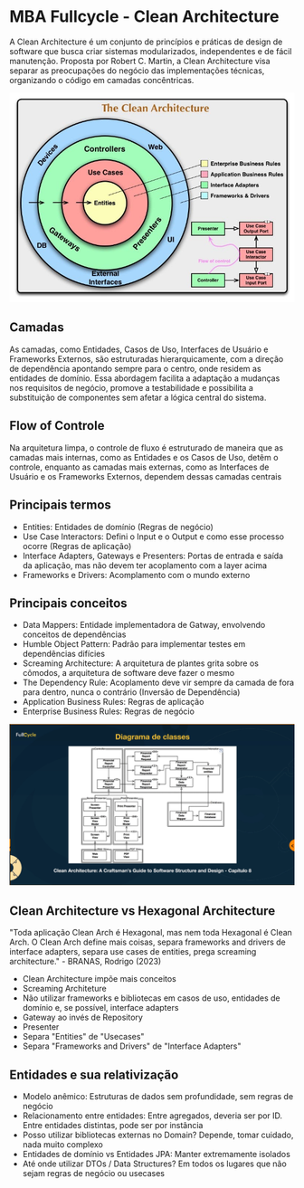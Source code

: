 # MBA Fullcycle - Clean Architecture

A Clean Architecture é um conjunto de princípios e práticas de design de software que busca criar sistemas modularizados, independentes e de fácil manutenção. Proposta por Robert C. Martin, a Clean Architecture visa separar as preocupações do negócio das implementações técnicas, organizando o código em camadas concêntricas.

![Clean Architecture](imagens/clean.jpg)

## Camadas
As camadas, como Entidades, Casos de Uso, Interfaces de Usuário e Frameworks Externos, são estruturadas hierarquicamente, com a direção de dependência apontando sempre para o centro, onde residem as entidades de domínio. Essa abordagem facilita a adaptação a mudanças nos requisitos de negócio, promove a testabilidade e possibilita a substituição de componentes sem afetar a lógica central do sistema.

## Flow of Controle
Na arquitetura limpa, o controle de fluxo é estruturado de maneira que as camadas mais internas, como as Entidades e os Casos de Uso, detêm o controle, enquanto as camadas mais externas, como as Interfaces de Usuário e os Frameworks Externos, dependem dessas camadas centrais

## Principais termos
- Entities: Entidades de domínio (Regras de negócio)
- Use Case Interactors: Defini o Input e o Output e como esse processo ocorre (Regras de aplicação)
- Interface Adapters, Gateways e Presenters: Portas de entrada e saída da aplicação, mas não devem ter acoplamento com a layer acima
- Frameworks e Drivers: Acomplamento com o mundo externo

## Principais conceitos
- Data Mappers: Entidade implementadora de Gatway, envolvendo conceitos de dependências
- Humble Object Pattern: Padrão para implementar testes em dependências difícies
- Screaming Architecture: A arquitetura de plantes grita sobre os cômodos, a arquitetura de software deve fazer o mesmo
- The Dependency Rule: Acoplamento deve vir sempre da camada de fora para dentro, nunca o contrário (Inversão de Dependência)
- Application Business Rules: Regras de aplicação
- Enterprise Business Rules: Regras de negócio

![Diagrama de Classes](imagens/diagrama_classes.png)

## Clean Architecture vs Hexagonal Architecture
"Toda aplicação Clean Arch é Hexagonal, mas nem toda Hexagonal é Clean Arch. O Clean Arch define mais coisas, separa frameworks and drivers de interface adapters, separa use cases de entities, prega screaming architecture." - BRANAS, Rodrigo (2023)

- Clean Architecture impõe mais conceitos
- Screaming Architeture
- Não utilizar frameworks e bibliotecas em casos de uso, entidades de domínio e, se possível, interface adapters
- Gateway ao invés de Repository
- Presenter
- Separa "Entities" de "Usecases"
- Separa "Frameworks and Drivers" de "Interface Adapters"

## Entidades e sua relativização
- Modelo anêmico: Estruturas de dados sem profundidade, sem regras de negócio
- Relacionamento entre entidades: Entre agregados, deveria ser por ID. Entre entidades distintas, pode ser por instância
- Posso utilizar bibliotecas externas no Domain? Depende, tomar cuidado, nada muito complexo
- Entidades de domínio vs Entidades JPA: Manter extremamente isolados
- Até onde utilizar DTOs / Data Structures? Em todos os lugares que não sejam regras de negócio ou usecases
